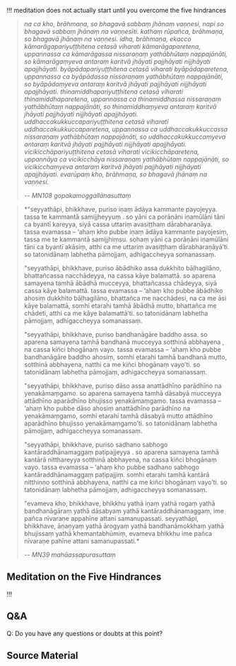 !!! meditation does not actually start until you overcome the five hindrances

> *na ca kho, brāhmaṇa, so bhagavā sabbaṃ jhānaṃ vaṇṇesi, napi so bhagavā sabbaṃ jhānaṃ na vaṇṇesīti. kathaṃ rūpañca, brāhmaṇa, so bhagavā jhānaṃ na vaṇṇesi. idha, brāhmaṇa, ekacco kāmarāgapariyuṭṭhitena cetasā viharati kāmarāgaparetena, uppannassa ca kāmarāgassa nissaraṇaṃ yathābhūtaṃ nappajānāti, so kāmarāgaṃyeva antaraṃ karitvā jhāyati pajjhāyati nijjhāyati apajjhāyati. byāpādapariyuṭṭhitena cetasā viharati byāpādaparetena, uppannassa ca byāpādassa nissaraṇaṃ yathābhūtaṃ nappajānāti, so byāpādaṃyeva antaraṃ karitvā jhāyati pajjhāyati nijjhāyati apajjhāyati. thinamiddhapariyuṭṭhitena cetasā viharati thinamiddhaparetena, uppannassa ca thinamiddhassa nissaraṇaṃ yathābhūtaṃ nappajānāti, so thinamiddhaṃyeva antaraṃ karitvā jhāyati pajjhāyati nijjhāyati apajjhāyati. uddhaccakukkuccapariyuṭṭhitena cetasā viharati uddhaccakukkuccaparetena, uppannassa ca uddhaccakukkuccassa nissaraṇaṃ yathābhūtaṃ nappajānāti, so uddhaccakukkuccaṃyeva antaraṃ karitvā jhāyati pajjhāyati nijjhāyati apajjhāyati. vicikicchāpariyuṭṭhitena cetasā viharati vicikicchāparetena, uppannāya ca vicikicchāya nissaraṇaṃ yathābhūtaṃ nappajānāti, so vicikicchaṃyeva antaraṃ karitvā jhāyati pajjhāyati nijjhāyati apajjhāyati. evarūpaṃ kho, brāhmaṇa, so bhagavā jhānaṃ na vaṇṇesi.*
> 
> -- *MN108 gopakamoggallānasuttaṃ*

> *"seyyathāpi, bhikkhave, puriso iṇaṃ ādāya kammante payojeyya. tassa te kammantā samijjheyyuṃ . so yāni ca porāṇāni iṇamūlāni tāni ca byantī kareyya, siyā cassa uttariṃ avasiṭṭhaṃ dārabharaṇāya. tassa evamassa – ‘ahaṃ kho pubbe iṇaṃ ādāya kammante payojesiṃ, tassa me te kammantā samijjhiṃsu. sohaṃ yāni ca porāṇāni iṇamūlāni tāni ca byantī akāsiṃ, atthi ca me uttariṃ avasiṭṭhaṃ dārabharaṇāyā’ti. so tatonidānaṃ labhetha pāmojjaṃ, adhigaccheyya somanassaṃ.
> 
> "seyyathāpi, bhikkhave, puriso ābādhiko assa dukkhito bāḷhagilāno, bhattañcassa nacchādeyya, na cassa kāye balamattā. so aparena samayena tamhā ābādhā mucceyya, bhattañcassa chādeyya, siyā cassa kāye balamattā. tassa evamassa – ‘ahaṃ kho pubbe ābādhiko ahosiṃ dukkhito bāḷhagilāno, bhattañca me nacchādesi, na ca me āsi kāye balamattā, somhi etarahi tamhā ābādhā mutto, bhattañca me chādeti, atthi ca me kāye balamattā’ti. so tatonidānaṃ labhetha pāmojjaṃ, adhigaccheyya somanassaṃ.
> 
> "seyyathāpi, bhikkhave, puriso bandhanāgāre baddho assa. so aparena samayena tamhā bandhanā mucceyya sotthinā abbhayena , na cassa kiñci bhogānaṃ vayo. tassa evamassa – ‘ahaṃ kho pubbe bandhanāgāre baddho ahosiṃ, somhi etarahi tamhā bandhanā mutto, sotthinā abbhayena, natthi ca me kiñci bhogānaṃ vayo’ti. so tatonidānaṃ labhetha pāmojjaṃ, adhigaccheyya somanassaṃ.
> 
> "seyyathāpi, bhikkhave, puriso dāso assa anattādhīno parādhīno na yenakāmaṃgamo. so aparena samayena tamhā dāsabyā mucceyya attādhīno aparādhīno bhujisso yenakāmaṃgamo. tassa evamassa – ‘ahaṃ kho pubbe dāso ahosiṃ anattādhīno parādhīno na yenakāmaṃgamo, somhi etarahi tamhā dāsabyā mutto attādhīno aparādhīno bhujisso yenakāmaṃgamo’ti. so tatonidānaṃ labhetha pāmojjaṃ, adhigaccheyya somanassaṃ.
> 
> "seyyathāpi, bhikkhave, puriso sadhano sabhogo kantāraddhānamaggaṃ paṭipajjeyya . so aparena samayena tamhā kantārā nitthareyya sotthinā abbhayena, na cassa kiñci bhogānaṃ vayo. tassa evamassa – ‘ahaṃ kho pubbe sadhano sabhogo kantāraddhānamaggaṃ paṭipajjiṃ. somhi etarahi tamhā kantārā nitthiṇṇo sotthinā abbhayena, natthi ca me kiñci bhogānaṃ vayo’ti. so tatonidānaṃ labhetha pāmojjaṃ, adhigaccheyya somanassaṃ.
> 
> "evameva kho, bhikkhave, bhikkhu yathā iṇaṃ yathā rogaṃ yathā bandhanāgāraṃ yathā dāsabyaṃ yathā kantāraddhānamaggaṃ, ime pañca nīvaraṇe appahīne attani samanupassati. seyyathāpi, bhikkhave, āṇaṇyaṃ yathā ārogyaṃ yathā bandhanāmokkhaṃ yathā bhujissaṃ yathā khemantabhūmiṃ, evameva bhikkhu ime pañca nīvaraṇe pahīne attani samanupassati.*
> 
> -- *MN39 mahāassapurasuttaṃ*

## Meditation on the Five Hindrances
!!! 

## Q&A

Q: Do you have any questions or doubts at this point?
## Source Material
